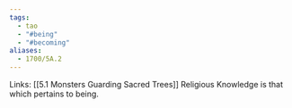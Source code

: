 ```yaml
---
tags:
  - tao
  - "#being"
  - "#becoming"
aliases:
  - 1700/5A.2
---
```

Links:
[[5.1 Monsters Guarding Sacred Trees]]
Religious Knowledge is that which pertains to being. 
